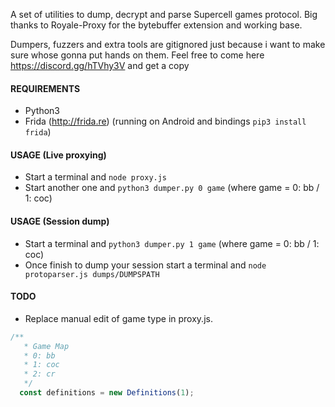 A set of utilities to dump, decrypt and parse Supercell games protocol. Big thanks to Royale-Proxy for the bytebuffer extension and working base.

Dumpers, fuzzers and extra tools are gitignored just because i want to make sure whose gonna put hands on them. Feel free to come here https://discord.gg/hTVhy3V and get a copy

#### REQUIREMENTS
* Python3
* Frida (http://frida.re) (running on Android and bindings ``pip3 install frida``)

#### USAGE (Live proxying)
* Start a terminal and ``node proxy.js``
* Start another one and ``python3 dumper.py 0 game`` (where game = 0: bb / 1: coc)

#### USAGE (Session dump)
* Start a terminal and ``python3 dumper.py 1 game`` (where game = 0: bb / 1: coc)
* Once finish to dump your session start a terminal and ``node protoparser.js dumps/DUMPSPATH``

#### TODO
* Replace manual edit of game type in proxy.js.

```javascript
/**
   * Game Map
   * 0: bb
   * 1: coc
   * 2: cr
   */
  const definitions = new Definitions(1);
```